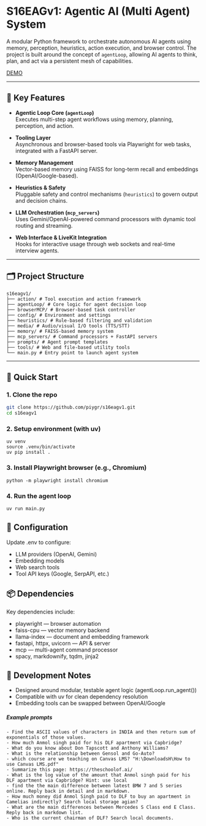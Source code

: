 # S16EAGv1: Agentic AI (Multi Agent) System

A modular Python framework to orchestrate autonomous AI agents using memory, perception, heuristics, action execution, and browser control. The project is built around the concept of `agentLoop`, allowing AI agents to think, plan, and act via a persistent mesh of capabilities.

[DEMO](https://youtu.be/3Y3x0Lr05PQ)

---

## 🧠 Key Features

- **Agentic Loop Core (`agentLoop`)**  
  Executes multi-step agent workflows using memory, planning, perception, and action.

- **Tooling Layer**  
  Asynchronous and browser-based tools via Playwright for web tasks, integrated with a FastAPI server.

- **Memory Management**  
  Vector-based memory using FAISS for long-term recall and embeddings (OpenAI/Google-based).

- **Heuristics & Safety**  
  Pluggable safety and control mechanisms (`heuristics`) to govern output and decision chains.

- **LLM Orchestration (`mcp_servers`)**  
  Uses Gemini/OpenAI-powered command processors with dynamic tool routing and streaming.

- **Web Interface & LiveKit Integration**  
  Hooks for interactive usage through web sockets and real-time interview agents.

---

## 🗂️ Project Structure

```
s16eagv1/
├── action/ # Tool execution and action framework
├── agentLoop/ # Core logic for agent decision loop
├── browserMCP/ # Browser-based task controller
├── config/ # Environment and settings
├── heuristics/ # Rule-based filtering and validation
├── media/ # Audio/visual I/O tools (TTS/STT)
├── memory/ # FAISS-based memory system
├── mcp_servers/ # Command processors + FastAPI servers
├── prompts/ # Agent prompt templates
├── tools/ # Web and file-based utility tools
└── main.py # Entry point to launch agent system
```


---

## 🚀 Quick Start

### 1. Clone the repo

```bash
git clone https://github.com/piygr/s16eagv1.git
cd s16eagv1
```
### 2. Setup environment (with uv)
```
uv venv
source .venv/bin/activate
uv pip install .
```

### 3. Install Playwright browser (e.g., Chromium)
```
python -m playwright install chromium
```

### 4. Run the agent loop

```
uv run main.py
```

## 🔧 Configuration

Update .env to configure:

- LLM providers (OpenAI, Gemini)
- Embedding models
- Web search tools
- Tool API keys (Google, SerpAPI, etc.)

## 📦 Dependencies

Key dependencies include:

- playwright — browser automation
- faiss-cpu — vector memory backend
- llama-index — document and embedding framework
- fastapi, httpx, uvicorn — API & server
- mcp — multi-agent command processor
- spacy, markdownify, tqdm, jinja2

## 🧪 Development Notes

- Designed around modular, testable agent logic (agentLoop.run_agent())
- Compatible with uv for clean dependency resolution
- Embedding tools can be swapped between OpenAI/Google

##### Example prompts
```
- Find the ASCII values of characters in INDIA and then return sum of exponentials of those values.
- How much Anmol singh paid for his DLF apartment via Capbridge? 
- What do you know about Don Tapscott and Anthony Williams?
- What is the relationship between Gensol and Go-Auto?
- which course are we teaching on Canvas LMS? "H:\DownloadsH\How to use Canvas LMS.pdf"
- Summarize this page: https://theschoolof.ai/
- What is the log value of the amount that Anmol singh paid for his DLF apartment via Capbridge? Hint: use local 
- find the the main difference between latest BMW 7 and 5 series online. Reply back in detail and in markdown.
- How much money did Anmol Singh paid to DLF to buy an apartment in Camelias indirectly? Search local storage agian?
- What are the main differences between Mercedes S Class end E Class. Reply back in markdown list. 
- Who is the current chairman of DLF? Search local documents. 
```

